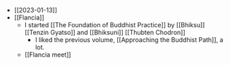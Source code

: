 - [[2023-01-13]]
- [[Flancia]]
  - I started [[The Foundation of Buddhist Practice]] by [[Bhiksu]] [[Tenzin Gyatso]] and [[Bhiksuni]] [[Thubten Chodron]]
    - I liked the previous volume, [[Approaching the Buddhist Path]], a lot.
  - [[Flancia meet]]
